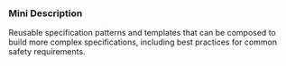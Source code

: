 ### Mini Description

Reusable specification patterns and templates that can be composed to build more complex specifications, including best practices for common safety requirements.
